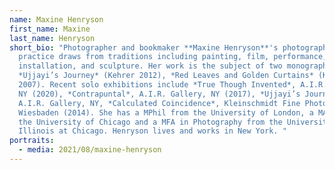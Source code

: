 ```yaml
---
name: Maxine Henryson
first_name: Maxine
last_name: Henryson
short_bio: "Photographer and bookmaker **Maxine Henryson**'s photographic
  practice draws from traditions including painting, film, performance,
  installation, and sculpture. Her work is the subject of two monographs:
  *Ujjayi’s Journey* (Kehrer 2012), *Red Leaves and Golden Curtains* (Kehrer
  2007). Recent solo exhibitions include *True Though Invented*, A.I.R. Gallery,
  NY (2020), *Contrapuntal*, A.I.R. Gallery, NY (2017), *Ujjayi’s Journey*,
  A.I.R. Gallery, NY, *Calculated Coincidence*, Kleinschmidt Fine Photographs,
  Wiesbaden (2014). She has a MPhil from the University of London, a MAT from
  the University of Chicago and a MFA in Photography from the University of
  Illinois at Chicago. Henryson lives and works in New York. "
portraits:
  - media: 2021/08/maxine-henryson
---
```

